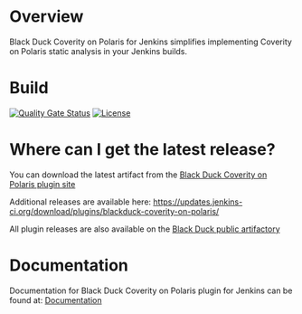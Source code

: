 # Overview
Black Duck Coverity on Polaris for Jenkins simplifies implementing Coverity on Polaris static analysis in your Jenkins builds.

# Build
[![Quality Gate Status](https://sonarcloud.io/api/project_badges/measure?project=org.jenkins-ci.plugins%3Asynopsys-polaris&metric=alert_status)](https://sonarcloud.io/dashboard?id=org.jenkins-ci.plugins%3Asynopsys-polaris)
[![License](https://img.shields.io/badge/License-Apache%202.0-blue.svg)](https://opensource.org/licenses/Apache-2.0)

# Where can I get the latest release?
You can download the latest artifact from the [Black Duck Coverity on Polaris plugin site](https://plugins.jenkins.io/blackduck-coverity-on-polaris/)

Additional releases are available here: https://updates.jenkins-ci.org/download/plugins/blackduck-coverity-on-polaris/

All plugin releases are also available on the [Black Duck public artifactory](https://repo.blackduck.com/bds-integrations-release/org/jenkins-ci/plugins/blackduck-coverity-on-polaris)

# Documentation
Documentation for Black Duck Coverity on Polaris plugin for Jenkins can be found at: [Documentation](https://documentation.blackduck.com/bundle/ci-integrations/page/topics/c_pol-plugin-jenkins-overivew.html)
